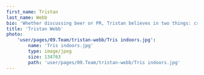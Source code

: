 ```yaml
---
first_name: Tristan
last_name: Webb
bio: 'Whether discussing beer or PR, Tristan believes in two things: craft, and keeping it real. A former bicycle repairman and industrial manufacturer, he’s expert at getting inside the nuts and bolts of a story and helping peddle it to the media – making sure you’re never saddled with a duff coverage haul. Even though he’s based in Birmingham, Tristan is still an expert in where best to get a decent drink in Soho and Noho, and will happily extol the virtues of the Dog & Duck, The Crown & Two, or The Ship when beer o’clock comes around.'
title: 'Tristan Webb'
photo:
    'user/pages/09.Team/tristan-webb/Tris indoors.jpg':
        name: 'Tris indoors.jpg'
        type: image/jpeg
        size: 134763
        path: 'user/pages/09.Team/tristan-webb/Tris indoors.jpg'
---
```


